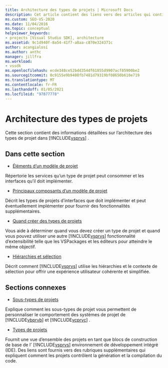 ```yaml
---
title: Architecture des types de projets | Microsoft Docs
description: Cet article contient des liens vers des articles qui contiennent des informations détaillées sur l’architecture des types de projet dans Visual Studio.
ms.custom: SEO-VS-2020
ms.date: 11/04/2016
ms.topic: conceptual
helpviewer_keywords:
- projects [Visual Studio SDK], architecture
ms.assetid: 9c1d940f-8a54-41f7-a8aa-c870e324371c
author: acangialosi
ms.author: anthc
manager: jillfra
ms.workload:
- vssdk
ms.openlocfilehash: ecde348ce52bdd354df61855d9907acf85900be2
ms.sourcegitcommit: 0c9155e9b9408fb7481d79319bf08650b610e719
ms.translationtype: MT
ms.contentlocale: fr-FR
ms.lasthandoff: 01/05/2021
ms.locfileid: "97877778"
---
```

# <a name="project-types-architecture"></a>Architecture des types de projets
Cette section contient des informations détaillées sur l’architecture des types de projet dans [!INCLUDE[vsprvs](../../code-quality/includes/vsprvs_md.md)] .

## <a name="in-this-section"></a>Dans cette section
- [Éléments d’un modèle de projet](../../extensibility/internals/elements-of-a-project-model.md)

 Répertorie les services qu’un type de projet peut consommer et les interfaces qu’il doit implémenter.

- [Principaux composants d’un modèle de projet](../../extensibility/internals/project-model-core-components.md)

 Décrit les types de projets d’interfaces que doit implémenter et peut éventuellement implémenter pour fournir des fonctionnalités supplémentaires.

- [Quand créer des types de projets](../../extensibility/internals/when-to-create-project-types.md)

 Vous aide à déterminer quand vous devez créer un type de projet et quand vous pouvez utiliser une autre [!INCLUDE[vsprvs](../../code-quality/includes/vsprvs_md.md)] fonctionnalité d’extensibilité telle que les VSPackages et les éditeurs pour atteindre le même objectif.

- [Hiérarchies et sélection](../../extensibility/internals/hierarchies-and-selection.md)

 Décrit comment [!INCLUDE[vsprvs](../../code-quality/includes/vsprvs_md.md)] utilise les hiérarchies et le contexte de sélection pour offrir une expérience utilisateur cohérente et simplifiée.

## <a name="related-sections"></a>Sections connexes
- [Sous-types de projets](../../extensibility/internals/project-subtypes.md)

 Explique comment les sous-types de projet vous permettent de personnaliser le comportement des systèmes de projet de [!INCLUDE[vbprvb](../../code-quality/includes/vbprvb_md.md)] et [!INCLUDE[vcprvc](../../code-quality/includes/vcprvc_md.md)] .

- [Types de projets](../../extensibility/internals/project-types.md)

 Fournit une vue d’ensemble des projets en tant que blocs de construction de base de l' [!INCLUDE[vsprvs](../../code-quality/includes/vsprvs_md.md)] environnement de développement intégré (IDE). Des liens sont fournis vers des rubriques supplémentaires qui expliquent comment les projets contrôlent la génération et la compilation du code.
